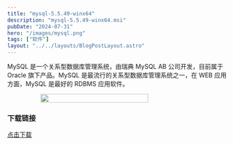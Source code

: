 ```yaml
---
title: "mysql-5.5.49-winx64"
description: "mysql-5.5.49-winx64.msi"
pubDate: "2024-07-31"
hero: "/images/mysql.png"
tags: ["软件"]
layout: "../../layouts/BlogPostLayout.astro"
---
```


MySQL 是一个关系型数据库管理系统，由瑞典 MySQL AB 公司开发，目前属于 Oracle 旗下产品。MySQL 是最流行的关系型数据库管理系统之一，在 WEB 应用方面，MySQL 是最好的 RDBMS 应用软件。

<!-- ### 应用预览 -->

<div style="display: flex;justify-content: center;">
    <img src='/images/20220509120039.webp' width='70%' />
</div>

### 下载链接

[点击下载](https://file.xiaobaoku.cc/mysql-5.5.49-winx64.msi)
